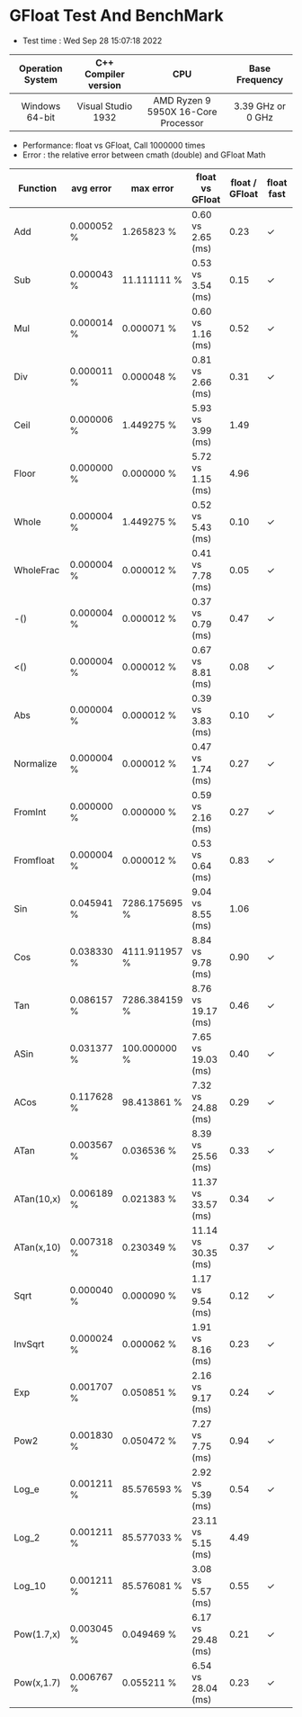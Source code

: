 # GFloat Test And BenchMark
 * Test time : Wed Sep 28 15:07:18 2022

|Operation System| C++ Compiler version |CPU  | Base Frequency  |
|:--:|:--:|:--:|:--:|
|Windows 64-bit|Visual Studio 1932|AMD Ryzen 9 5950X 16-Core Processor            |3.39 GHz or  0 GHz |
 * Performance: float vs GFloat,  Call 1000000 times
 * Error : the relative error between cmath (double) and GFloat Math 

|Function| avg error|max error| float vs GFloat | float / GFloat | float fast| GFloat fast|
|--|--|--|--|--|--|--|
|Add       |  0.000052 %|      1.265823 %| 0.60 vs  2.65  (ms)|0.23|$\checkmark$||
|Sub       |  0.000043 %|     11.111111 %| 0.53 vs  3.54  (ms)|0.15|$\checkmark$||
|Mul       |  0.000014 %|      0.000071 %| 0.60 vs  1.16  (ms)|0.52|$\checkmark$||
|Div       |  0.000011 %|      0.000048 %| 0.81 vs  2.66  (ms)|0.31|$\checkmark$||
|Ceil      |  0.000006 %|      1.449275 %| 5.93 vs  3.99  (ms)|1.49||$\checkmark$|
|Floor     |  0.000000 %|      0.000000 %| 5.72 vs  1.15  (ms)|4.96||$\checkmark$|
|Whole     |  0.000004 %|      1.449275 %| 0.52 vs  5.43  (ms)|0.10|$\checkmark$||
|WholeFrac |  0.000004 %|      0.000012 %| 0.41 vs  7.78  (ms)|0.05|$\checkmark$||
|-()       |  0.000004 %|      0.000012 %| 0.37 vs  0.79  (ms)|0.47|$\checkmark$||
|<()       |  0.000004 %|      0.000012 %| 0.67 vs  8.81  (ms)|0.08|$\checkmark$||
|Abs       |  0.000004 %|      0.000012 %| 0.39 vs  3.83  (ms)|0.10|$\checkmark$||
|Normalize |  0.000004 %|      0.000012 %| 0.47 vs  1.74  (ms)|0.27|$\checkmark$||
|FromInt   |  0.000000 %|      0.000000 %| 0.59 vs  2.16  (ms)|0.27|$\checkmark$||
|Fromfloat |  0.000004 %|      0.000012 %| 0.53 vs  0.64  (ms)|0.83|$\checkmark$||
|Sin       |  0.045941 %|   7286.175695 %| 9.04 vs  8.55  (ms)|1.06||$\checkmark$|
|Cos       |  0.038330 %|   4111.911957 %| 8.84 vs  9.78  (ms)|0.90|$\checkmark$||
|Tan       |  0.086157 %|   7286.384159 %| 8.76 vs 19.17  (ms)|0.46|$\checkmark$||
|ASin      |  0.031377 %|    100.000000 %| 7.65 vs 19.03  (ms)|0.40|$\checkmark$||
|ACos      |  0.117628 %|     98.413861 %| 7.32 vs 24.88  (ms)|0.29|$\checkmark$||
|ATan      |  0.003567 %|      0.036536 %| 8.39 vs 25.56  (ms)|0.33|$\checkmark$||
|ATan(10,x)|  0.006189 %|      0.021383 %|11.37 vs 33.57  (ms)|0.34|$\checkmark$||
|ATan(x,10)|  0.007318 %|      0.230349 %|11.14 vs 30.35  (ms)|0.37|$\checkmark$||
|Sqrt      |  0.000040 %|      0.000090 %| 1.17 vs  9.54  (ms)|0.12|$\checkmark$||
|InvSqrt   |  0.000024 %|      0.000062 %| 1.91 vs  8.16  (ms)|0.23|$\checkmark$||
|Exp       |  0.001707 %|      0.050851 %| 2.16 vs  9.17  (ms)|0.24|$\checkmark$||
|Pow2      |  0.001830 %|      0.050472 %| 7.27 vs  7.75  (ms)|0.94|$\checkmark$||
|Log_e     |  0.001211 %|     85.576593 %| 2.92 vs  5.39  (ms)|0.54|$\checkmark$||
|Log_2     |  0.001211 %|     85.577033 %|23.11 vs  5.15  (ms)|4.49||$\checkmark$|
|Log_10    |  0.001211 %|     85.576081 %| 3.08 vs  5.57  (ms)|0.55|$\checkmark$||
|Pow(1.7,x)|  0.003045 %|      0.049469 %| 6.17 vs 29.48  (ms)|0.21|$\checkmark$||
|Pow(x,1.7)|  0.006767 %|      0.055211 %| 6.54 vs 28.04  (ms)|0.23|$\checkmark$||
